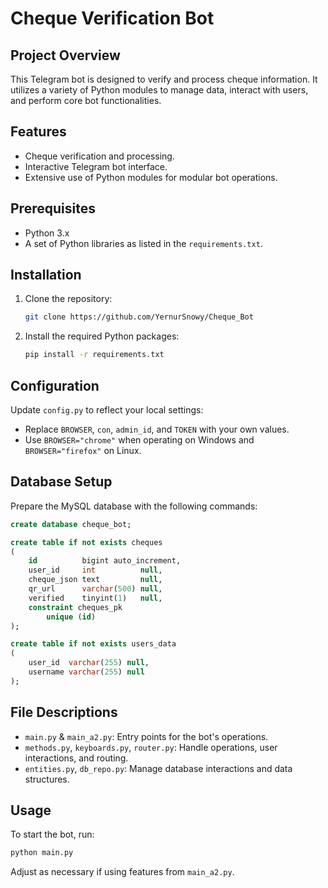 # Cheque Verification Bot

## Project Overview
This Telegram bot is designed to verify and process cheque information. It utilizes a variety of Python modules to manage data, interact with users, and perform core bot functionalities.

## Features
- Cheque verification and processing.
- Interactive Telegram bot interface.
- Extensive use of Python modules for modular bot operations.

## Prerequisites
- Python 3.x
- A set of Python libraries as listed in the `requirements.txt`.

## Installation

1. Clone the repository:
   ```bash
   git clone https://github.com/YernurSnowy/Cheque_Bot
   ```
2. Install the required Python packages:
   ```bash
   pip install -r requirements.txt
   ```

## Configuration
Update `config.py` to reflect your local settings:
- Replace `BROWSER`, `con`, `admin_id`, and `TOKEN` with your own values.
- Use `BROWSER="chrome"` when operating on Windows and `BROWSER="firefox"` on Linux.

## Database Setup
Prepare the MySQL database with the following commands:
```sql
create database cheque_bot;

create table if not exists cheques
(
    id          bigint auto_increment,
    user_id     int          null,
    cheque_json text         null,
    qr_url      varchar(500) null,
    verified    tinyint(1)   null,
    constraint cheques_pk
        unique (id)
);

create table if not exists users_data
(
    user_id  varchar(255) null,
    username varchar(255) null
);
```

## File Descriptions
- `main.py` & `main_a2.py`: Entry points for the bot's operations.
- `methods.py`, `keyboards.py`, `router.py`: Handle operations, user interactions, and routing.
- `entities.py`, `db_repo.py`: Manage database interactions and data structures.

## Usage
To start the bot, run:
```bash
python main.py
```
Adjust as necessary if using features from `main_a2.py`.
